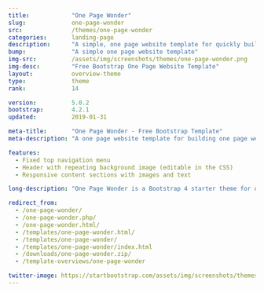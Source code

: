 ```yaml
---
title:            "One Page Wonder"
slug:             one-page-wonder
src:              /themes/one-page-wonder
categories:       landing-page
description:      "A simple, one page website template for quickly building one page websites using Bootstrap 4"
bump:             "A simple one page website template"
img-src:          /assets/img/screenshots/themes/one-page-wonder.png
img-desc:         "Free Bootstrap One Page Website Template"
layout:           overview-theme
type:             theme
rank:             14

version:          5.0.2
bootstrap:        4.2.1
updated:          2019-01-31

meta-title:       "One Page Wonder - Free Bootstrap Template"
meta-description: "A one page website template for building one page websites using Bootstrap 4. All Start Bootstrap templates are free to download and open source."

features:
  - Fixed top navigation menu
  - Header with repeating background image (editable in the CSS)
  - Responsive content sections with images and text

long-description: "One Page Wonder is a Bootstrap 4 starter theme for quickly creating attractive one page websites in Bootstrap."

redirect_from:
  - /one-page-wonder/
  - /one-page-wonder.php/
  - /one-page-wonder.html/
  - /templates/one-page-wonder.html/
  - /templates/one-page-wonder/
  - /templates/one-page-wonder/index.html
  - /downloads/one-page-wonder.zip/
  - /template-overviews/one-page-wonder

twitter-image: https://startbootstrap.com/assets/img/screenshots/themes/twitter/one-page-wonder.png
---
```

